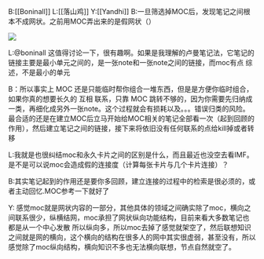 B:[[Boninall]]
L:[[落山鸡]]
Y:[[Yandhi]]
B:一旦筛选掉MOC后，发现笔记之间根本不成网状。之前用MOC弄出来的是假网状（）

![](https://gitee.com/cyddgi/picture-store/raw/master/img/20200923092833.jpg)

L:@boninall 这值得讨论一下，很有趣啊。如果是我理解的卢曼笔记法，它笔记的链接主要是最小单元之间的，是一张note和一张note之间的链接，而moc有点 综述，不是最小的单元

B：所以事实上 MOC 还是只能临时帮你组合一堆东西，但是是方便你临时组合，如果你真的想要长久的 互相 联系，只靠 MOC 跳转不够的，因为你需要先归纳成一类，再细化成另外一张note。这个过程就会有损耗以及。。。错误归类的风险。最合适的还是在建立MOC后立马开始给MOC相关的笔记全部看一次（起到回顾的作用），然后建立笔记之间的链接，接下来将依旧没有任何联系的点给kill掉或者转移

L:我就是也很纠结moc和永久卡片之间的区别是什么，而且最近也没空去看IMF。是不是可以说moc会造成假的连接度（计算每张卡片与几个卡片连接）？

B:其实笔记起到的作用还是要你多回顾，建立连接的过程中的检索是很必须的，或者主动回忆.MOC参考一下就好了

Y: 感觉moc就是网状内容的一部分，其他具体的领域之间确实除了moc，横向之间联系很少，纵横结网，moc承担了网状纵向功能结构，目前来看大多数笔记也都是从一个中心发散 所以纵向多，所以moc去掉了感觉就架空了，然后联想知识之间就是网的横向，这个横向的结构在很多人的网中其实很虚弱，甚至没有，所以感觉除了moc纵向结构，横向知识不多也无法横向联想，节点自然就空了。